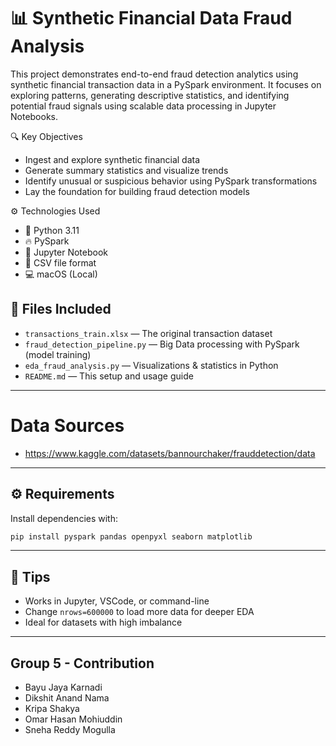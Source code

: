 # 📊 Synthetic Financial Data Fraud Analysis

This project demonstrates end-to-end fraud detection analytics using synthetic financial transaction data in a PySpark environment. It focuses on exploring patterns, generating descriptive statistics, and identifying potential fraud signals using scalable data processing in Jupyter Notebooks.

🔍 Key Objectives
- Ingest and explore synthetic financial data
- Generate summary statistics and visualize trends
- Identify unusual or suspicious behavior using PySpark transformations
- Lay the foundation for building fraud detection models

⚙️ Technologies Used
- 🐍 Python 3.11
- 🔥 PySpark
- 📓 Jupyter Notebook
- 📁 CSV file format
- 💻 macOS (Local)

## 📁 Files Included

- `transactions_train.xlsx` — The original transaction dataset
- `fraud_detection_pipeline.py` — Big Data processing with PySpark (model training)
- `eda_fraud_analysis.py` — Visualizations & statistics in Python
- `README.md` — This setup and usage guide

---
# Data Sources

- https://www.kaggle.com/datasets/bannourchaker/frauddetection/data

___

## ⚙️ Requirements

Install dependencies with:

```bash
pip install pyspark pandas openpyxl seaborn matplotlib
```

---

## 📌 Tips

- Works in Jupyter, VSCode, or command-line
- Change `nrows=600000` to load more data for deeper EDA
- Ideal for datasets with high imbalance

---


## Group 5 - Contribution 

- Bayu Jaya Karnadi
- Dikshit Anand Nama
- Kripa Shakya
- Omar Hasan Mohiuddin
- Sneha Reddy Mogulla


